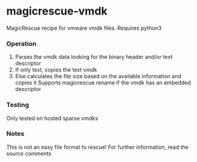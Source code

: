 # magicrescue-vmdk
MagicRescue recipe for vmware vmdk files. Requires python3
### Operation
1. Parses the vmdk data looking for the binary header and/or text descriptor
2. If only text, copies the text vmdk
3. Else calculates the file size based on the available information and copies it
Supports magicrescue rename if the vmdk has an embedded descriptor
### Testing
Only tested on hosted sparse vmdks
### Notes
This is not an easy file format to rescue!
For further information, read the source comments
